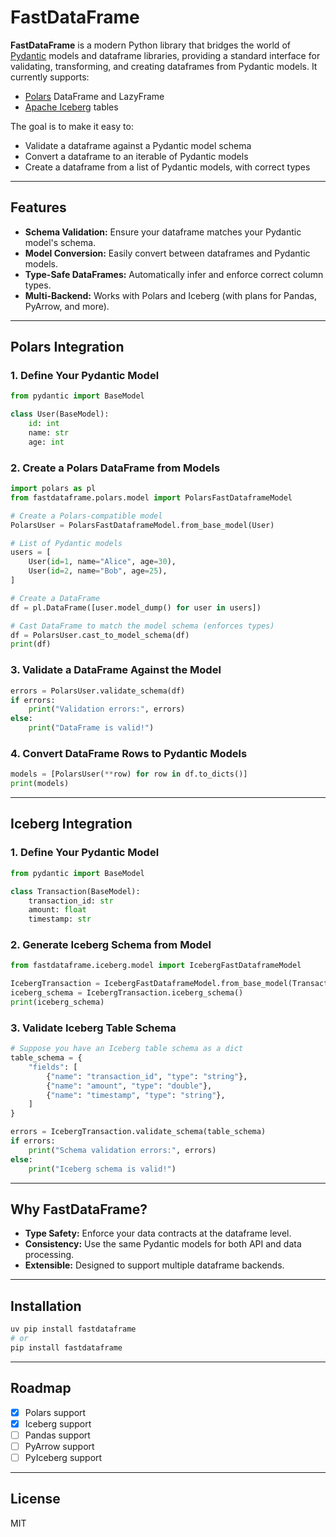 # FastDataFrame

**FastDataFrame** is a modern Python library that bridges the world of [Pydantic](https://docs.pydantic.dev/) models and dataframe libraries, providing a standard interface for validating, transforming, and creating dataframes from Pydantic models. It currently supports:

- [Polars](https://www.pola.rs/) DataFrame and LazyFrame
- [Apache Iceberg](https://iceberg.apache.org/) tables

The goal is to make it easy to:
- Validate a dataframe against a Pydantic model schema
- Convert a dataframe to an iterable of Pydantic models
- Create a dataframe from a list of Pydantic models, with correct types

---

## Features

- **Schema Validation:** Ensure your dataframe matches your Pydantic model's schema.
- **Model Conversion:** Easily convert between dataframes and Pydantic models.
- **Type-Safe DataFrames:** Automatically infer and enforce correct column types.
- **Multi-Backend:** Works with Polars and Iceberg (with plans for Pandas, PyArrow, and more).

---

## Polars Integration

### 1. Define Your Pydantic Model

```python
from pydantic import BaseModel

class User(BaseModel):
    id: int
    name: str
    age: int
```

### 2. Create a Polars DataFrame from Models

```python
import polars as pl
from fastdataframe.polars.model import PolarsFastDataframeModel

# Create a Polars-compatible model
PolarsUser = PolarsFastDataframeModel.from_base_model(User)

# List of Pydantic models
users = [
    User(id=1, name="Alice", age=30),
    User(id=2, name="Bob", age=25),
]

# Create a DataFrame
df = pl.DataFrame([user.model_dump() for user in users])

# Cast DataFrame to match the model schema (enforces types)
df = PolarsUser.cast_to_model_schema(df)
print(df)
```

### 3. Validate a DataFrame Against the Model

```python
errors = PolarsUser.validate_schema(df)
if errors:
    print("Validation errors:", errors)
else:
    print("DataFrame is valid!")
```

### 4. Convert DataFrame Rows to Pydantic Models

```python
models = [PolarsUser(**row) for row in df.to_dicts()]
print(models)
```

---

## Iceberg Integration

### 1. Define Your Pydantic Model

```python
from pydantic import BaseModel

class Transaction(BaseModel):
    transaction_id: str
    amount: float
    timestamp: str
```

### 2. Generate Iceberg Schema from Model

```python
from fastdataframe.iceberg.model import IcebergFastDataframeModel

IcebergTransaction = IcebergFastDataframeModel.from_base_model(Transaction)
iceberg_schema = IcebergTransaction.iceberg_schema()
print(iceberg_schema)
```

### 3. Validate Iceberg Table Schema

```python
# Suppose you have an Iceberg table schema as a dict
table_schema = {
    "fields": [
        {"name": "transaction_id", "type": "string"},
        {"name": "amount", "type": "double"},
        {"name": "timestamp", "type": "string"},
    ]
}

errors = IcebergTransaction.validate_schema(table_schema)
if errors:
    print("Schema validation errors:", errors)
else:
    print("Iceberg schema is valid!")
```

---

## Why FastDataFrame?

- **Type Safety:** Enforce your data contracts at the dataframe level.
- **Consistency:** Use the same Pydantic models for both API and data processing.
- **Extensible:** Designed to support multiple dataframe backends.

---

## Installation

```bash
uv pip install fastdataframe
# or
pip install fastdataframe
```

---

## Roadmap

- [x] Polars support
- [x] Iceberg support
- [ ] Pandas support
- [ ] PyArrow support
- [ ] PyIceberg support

---

## License

MIT
